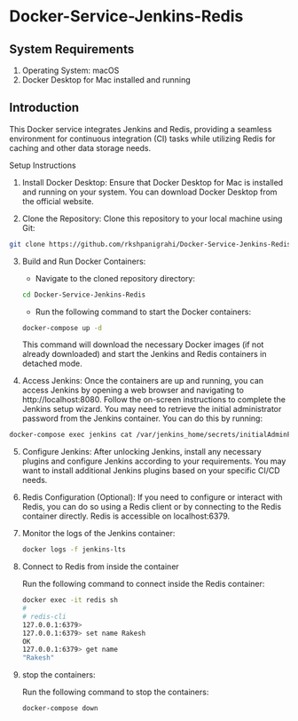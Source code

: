 # Docker-Service-Jenkins-Redis #

## System Requirements
 1. Operating System: macOS
 2. Docker Desktop for Mac installed and running

## Introduction

This Docker service integrates Jenkins and Redis, providing a seamless environment for continuous integration (CI) tasks while utilizing Redis for caching and other data storage needs.

Setup Instructions

1. Install Docker Desktop: Ensure that Docker Desktop for Mac is installed and running on your system. You can download Docker Desktop from the official website.

2. Clone the Repository: Clone this repository to your local machine using Git:

```bash
git clone https://github.com/rkshpanigrahi/Docker-Service-Jenkins-Redis.git
``` 

3. Build and Run Docker Containers:
   * Navigate to the cloned repository directory:

   ```bash
   cd Docker-Service-Jenkins-Redis
   ``` 
   * Run the following command to start the Docker containers:
   
   ```bash
   docker-compose up -d
   ``` 
   This command will download the necessary Docker images (if not already downloaded) and start the Jenkins and Redis containers in detached mode.


4. Access Jenkins: Once the containers are up and running, you can access Jenkins by opening a web browser and navigating to http://localhost:8080.
Follow the on-screen instructions to complete the Jenkins setup wizard.
You may need to retrieve the initial administrator password from the Jenkins container. You can do this by running:

```bash
docker-compose exec jenkins cat /var/jenkins_home/secrets/initialAdminPassword
```

5. Configure Jenkins: After unlocking Jenkins, install any necessary plugins and configure Jenkins according to your requirements.
You may want to install additional Jenkins plugins based on your specific CI/CD needs.

6. Redis Configuration (Optional): If you need to configure or interact with Redis, you can do so using a Redis client or by connecting to the Redis container directly.
Redis is accessible on localhost:6379.


7. Monitor the logs of the Jenkins container:

   ```bash
   docker logs -f jenkins-lts
   ```   


8. Connect to Redis from inside the container

   Run the following command to connect inside the Redis container:

   ```bash
   docker exec -it redis sh
   #
   # redis-cli
   127.0.0.1:6379>
   127.0.0.1:6379> set name Rakesh
   OK
   127.0.0.1:6379> get name
   "Rakesh"
   ```

8. stop the containers:

   Run the following command to stop the containers:

   ```bash
   docker-compose down
   ```

